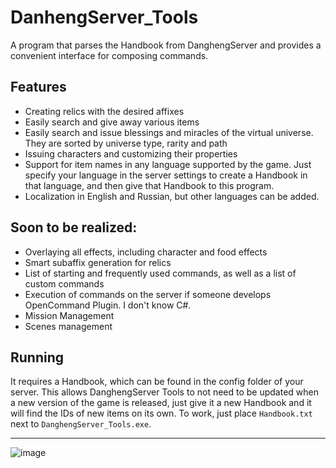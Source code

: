 # DanhengServer_Tools
A program that parses the Handbook from DanghengServer and provides a convenient interface for composing commands.

## Features
- Creating relics with the desired affixes
- Easily search and give away various items
- Easily search and issue blessings and miracles of the virtual universe. They are sorted by universe type, rarity and path
- Issuing characters and customizing their properties
- Support for item names in any language supported by the game. Just specify your language in the server settings to create a Handbook in that language, and then give that Handbook to this program.
- Localization in English and Russian, but other languages can be added.

## Soon to be realized:
- Overlaying all effects, including character and food effects
- Smart subaffix generation for relics
- List of starting and frequently used commands, as well as a list of custom commands
- Execution of commands on the server if someone develops OpenCommand Plugin. I don't know C#.
- Mission Management
- Scenes management


## Running

It requires a Handbook, which can be found in the config folder of your server. This allows DanghengServer Tools to not need to be updated when a new version of the game is released, just give it a new Handbook and it will find the IDs of new items on its own. To work, just place `Handbook.txt` next to `DanghengServer_Tools.exe`. 

---
![image](https://github.com/user-attachments/assets/63c781cf-f30a-4ef6-8942-9daa71c1c269)

